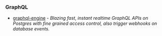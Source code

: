 ### GraphQL

- [graphql-engine](https://github.com/hasura/graphql-engine) - _Blazing fast, instant realtime GraphQL APIs on Postgres with fine grained access control, also trigger webhooks on database events._
